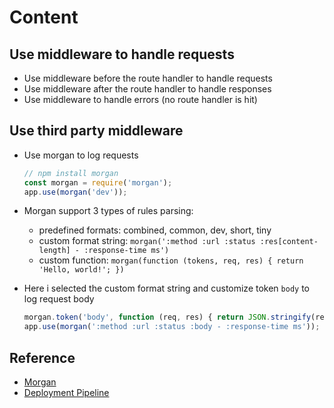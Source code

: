 # Content

## Use middleware to handle requests

- Use  middleware before the route handler to handle requests
- Use middleware after the route handler to handle responses
- Use middleware to handle errors (no route handler is hit)

## Use third party middleware

- Use morgan to log requests

    ```javascript
    // npm install morgan
    const morgan = require('morgan');
    app.use(morgan('dev'));
    ```

- Morgan support 3 types of rules parsing:
  - predefined formats: combined, common, dev, short, tiny
  - custom format string: `morgan(':method :url :status :res[content-length] - :response-time ms')`
  - custom function: `morgan(function (tokens, req, res) { return 'Hello, world!'; })`

- Here i selected the custom format string and customize token `body` to log request body

    ```javascript
    morgan.token('body', function (req, res) { return JSON.stringify(req.body); });
    app.use(morgan(':method :url :status :body - :response-time ms'));
    ```

## Reference

- [Morgan](https://github.com/expressjs/morgan#creating-new-tokens)
- [Deployment Pipeline](https://martinfowler.com/bliki/DeploymentPipeline.html)